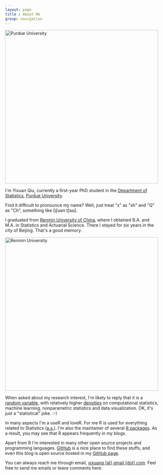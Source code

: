 ```yaml
---
layout: page
title : About Me
group: navigation
---
```


<p><a href="http://i.imgur.com/qaqnR.jpg" title="Purdue University"><img src="http://i.imgur.com/qaqnR.jpg" alt="Purdue University" class="aligncenter" width="500"/></a></p>

I'm Yixuan Qiu, currently a first-year PhD student in the
[Department of Statistics](http://www.stat.purdue.edu/), [Purdue University](http://www.purdue.edu/).

Find it difficult to pronounce my name? Well, just treat "x" as "sh" and "Q" as
"Ch", something like [iʃʊən tʃəʊ].

I graduated from [Renmin University of China](http://en.ruc.edu.cn/), where I obtained B.A. and M.A. in 
Statistics and Actuarial Science. There I stayed for six years in the city
of Beijing. That's a good memory.

<p><a href="http://i.imgur.com/feEFd.jpg" title="Seasons of RUC"><img src="http://i.imgur.com/feEFd.jpg" alt="Renmin University" class="aligncenter" width="500"/></a></p>

When asked about my research interest, I'm likely to reply that it is
a [random variable](http://en.wikipedia.org/wiki/Random_variable),
with relatively higher [densities](http://en.wikipedia.org/wiki/Probability_density_function)
on computational statistics, machine learning, nonparametric statistics and
data visualization. OK, it's just a "statistical" joke. :-)

In many aspects I'm a useR and loveR. For me R is used for everything related to
Statistics ([a.s.](http://en.wikipedia.org/wiki/Almost_surely)).
I'm also the maintainer of several [R packages](http://cran.r-project.org/web/packages/).
As a result, you may see that R appears frequently in my blogs.

Apart from R I'm interested in many other open source projects and programming
languages. [GitHub](https://github.com/) is a nice place to find these stuffs,
and even this blog is open source hosted in my [GitHub page](https://github.com/yixuan).

You can always reach me through email, [yixuanq [at] gmail [dot] com](#). Feel free to send
me emails or leave comments here.

